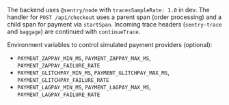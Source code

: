 The backend uses `@sentry/node` with `tracesSampleRate: 1.0` in dev. The handler for `POST /api/checkout` uses a parent span (order processing) and a child span for payment via `startSpan`. Incoming trace headers (`sentry-trace` and `baggage`) are continued with `continueTrace`.

Environment variables to control simulated payment providers (optional):

- `PAYMENT_ZAPPAY_MIN_MS`, `PAYMENT_ZAPPAY_MAX_MS`, `PAYMENT_ZAPPAY_FAILURE_RATE`
- `PAYMENT_GLITCHPAY_MIN_MS`, `PAYMENT_GLITCHPAY_MAX_MS`, `PAYMENT_GLITCHPAY_FAILURE_RATE`
- `PAYMENT_LAGPAY_MIN_MS`, `PAYMENT_LAGPAY_MAX_MS`, `PAYMENT_LAGPAY_FAILURE_RATE`

